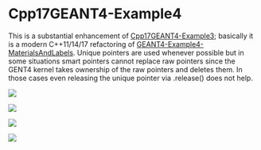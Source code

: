 # Cpp17GEANT4-Example4
This is a substantial enhancement of [Cpp17GEANT4-Example3](https://github.com/MariuszJozef/Cpp17GEANT4-Example3); basically it is a modern C++11/14/17 refactoring of [GEANT4-Example4-MaterialsAndLabels](https://github.com/MariuszJozef/GEANT4-Example4-MaterialsAndLabels). Unique pointers are used whenever possible but in some situations smart pointers cannot replace raw pointers since the GENT4 kernel takes ownership of the raw pointers and deletes them. In those cases even releasing the unique pointer via .release() does not help.

![](gifs/C++17Geant4-Example4-1.gif)

![](gifs/C++17Geant4-Example4-2.gif)

![](gifs/C++17Geant4-Example4-3.gif)

![](gifs/C++17Geant4-Example4-4.gif)
